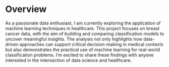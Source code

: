 # Overview

As a passionate data enthusiast, I am currently exploring the application of machine learning techniques in healthcare. This project focuses on breast cancer data, with the aim of building and comparing classification models to uncover meaningful insights. The analysis not only highlights how data-driven approaches can support critical decision-making in medical contexts but also demonstrates the practical use of machine learning for real-world classification problems. I’m excited to share these findings with anyone interested in the intersection of data science and healthcare.
